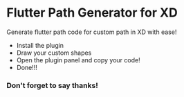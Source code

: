 # Flutter Path Generator for XD
Generate flutter path code for custom path in XD with ease!

* Install the plugin
* Draw your custom shapes
* Open the plugin panel and copy your code!
* Done!!!

### Don't forget to say thanks!

